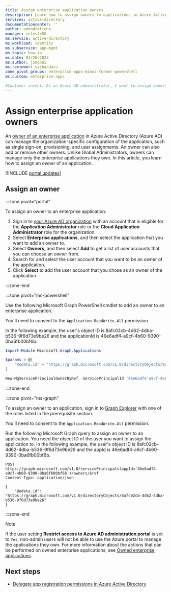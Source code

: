 ```yaml
---
title: Assign enterprise application owners
description: Learn how to assign owners to applications in Azure Active Directory
services: active-directory
documentationcenter: ''
author: omondiatieno
manager: celesteDG
ms.service: active-directory
ms.workload: identity
ms.subservice: app-mgmt
ms.topic: how-to
ms.date: 01/26/2023
ms.author: jomondi
ms.reviewer: saibandaru
zone_pivot_groups: enterprise-apps-minus-former-powershell
ms.custom: enterprise-apps

#Customer intent: As an Azure AD administrator, I want to assign owners to enterprise applications.
---
```


# Assign enterprise application owners

An [owner of an enterprise application](overview-assign-app-owners.md) in Azure Active Directory (Azure AD) can manage the organization-specific configuration of the application, such as single sign-on, provisioning, and user assignments. An owner can also add or remove other owners. Unlike Global Administrators, owners can manage only the enterprise applications they own. In this article, you learn how to assign an owner of an application.

[!INCLUDE [portal updates](../includes/portal-update.md)]

## Assign an owner

:::zone pivot="portal"

To assign an owner to an enterprise application:

1. Sign in to [your Azure AD organization](https://portal.azure.com/#blade/Microsoft_AAD_IAM/ActiveDirectoryMenuBlade/Overview) with an account that is eligible for the **Application Administrator** role or the **Cloud Application Administrator** role for the organization.
2. Select **Enterprise applications**, and then select the application that you want to add an owner to.
3. Select **Owners**, and then select **Add** to get a list of user accounts that you can choose an owner from.
4. Search for and select the user account that you want to be an owner of the application.
5. Click **Select** to add the user account that you chose as an owner of the application.

:::zone-end

:::zone pivot="ms-powershell"

Use the following Microsoft Graph PowerShell cmdlet to add an owner to an enterprise application.

You'll need to consent to the `Application.ReadWrite.All` permission.

In the following example, the user's object ID is 8afc02cb-4d62-4dba-b536-9f6d73e9be26 and the applicationId is 46e6adf4-a9cf-4b60-9390-0ba6fb00bf6b.

```powershell
Import-Module Microsoft.Graph.Applications

$params = @{
    "@odata.id" = "https://graph.microsoft.com/v1.0/directoryObjects/8afc02cb-4d62-4dba-b536-9f6d73e9be26"
}

New-MgServicePrincipalOwnerByRef -ServicePrincipalId '46e6adf4-a9cf-4b60-9390-0ba6fb00bf6b' -BodyParameter $params
```
:::zone-end

:::zone pivot="ms-graph"

To assign an owner to an application, sign in to [Graph Explorer](https://developer.microsoft.com/graph/graph-explorer) with one of the roles listed in the prerequisite section.

You'll need to consent to the `Application.ReadWrite.All` permission.

Run the following Microsoft Graph query to assign an owner to an application. You need the object ID of the user you want to assign the application to. In the following example, the user's object ID is 8afc02cb-4d62-4dba-b536-9f6d73e9be26 and the appId is 46e6adf4-a9cf-4b60-9390-0ba6fb00bf6b.

```http
POST https://graph.microsoft.com/v1.0/servicePrincipals(appId='46e6adf4-a9cf-4b60-9390-0ba6fb00bf6b')/owners/$ref
Content-Type: application/json

{
    "@odata.id": "https://graph.microsoft.com/v1.0/directoryObjects/8afc02cb-4d62-4dba-b536-9f6d73e9be26"
}
```

:::zone-end

> [!NOTE]
> If the user setting **Restrict access to Azure AD administration portal** is set to `Yes`, non-admin users will not be able to use the Azure portal to manage the applications they own. For more information about the actions that can be performed on owned enterprise applications, see [Owned enterprise applications](../fundamentals/users-default-permissions.md#owned-enterprise-applications). 

## Next steps

- [Delegate app registration permissions in Azure Active Directory](../roles/delegate-app-roles.md)
